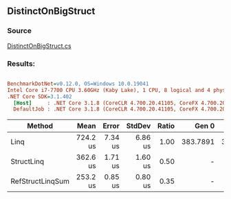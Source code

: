 ﻿## DistinctOnBigStruct

### Source
[DistinctOnBigStruct.cs](../../src/StructLinq.Benchmark/DistinctOnBigStruct.cs)

### Results:
``` ini

BenchmarkDotNet=v0.12.0, OS=Windows 10.0.19041
Intel Core i7-7700 CPU 3.60GHz (Kaby Lake), 1 CPU, 8 logical and 4 physical cores
.NET Core SDK=3.1.402
  [Host]     : .NET Core 3.1.8 (CoreCLR 4.700.20.41105, CoreFX 4.700.20.41903), X64 RyuJIT
  DefaultJob : .NET Core 3.1.8 (CoreCLR 4.700.20.41105, CoreFX 4.700.20.41903), X64 RyuJIT


```
|           Method |     Mean |   Error |  StdDev | Ratio |    Gen 0 |    Gen 1 |    Gen 2 | Allocated |
|----------------- |---------:|--------:|--------:|------:|---------:|---------:|---------:|----------:|
|             Linq | 724.2 us | 7.34 us | 6.86 us |  1.00 | 383.7891 | 351.5625 | 350.5859 | 1572870 B |
|       StructLinq | 362.6 us | 1.71 us | 1.60 us |  0.50 |        - |        - |        - |       1 B |
| RefStructLinqSum | 253.2 us | 0.85 us | 0.80 us |  0.35 |        - |        - |        - |       1 B |
